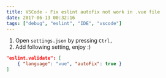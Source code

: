 ```yaml
---
title: VSCode - Fix eslint autofix not work in .vue file
date: 2017-06-13 00:32:16
tags: ["debug", "eslint", "IDE", "vscode"]
---
```


1. Open `settings.json` by pressing `Ctrl,`
1. Add following setting, enjoy :)

```json
"eslint.validate": [
    { "language": "vue", "autoFix": true }
]
```
